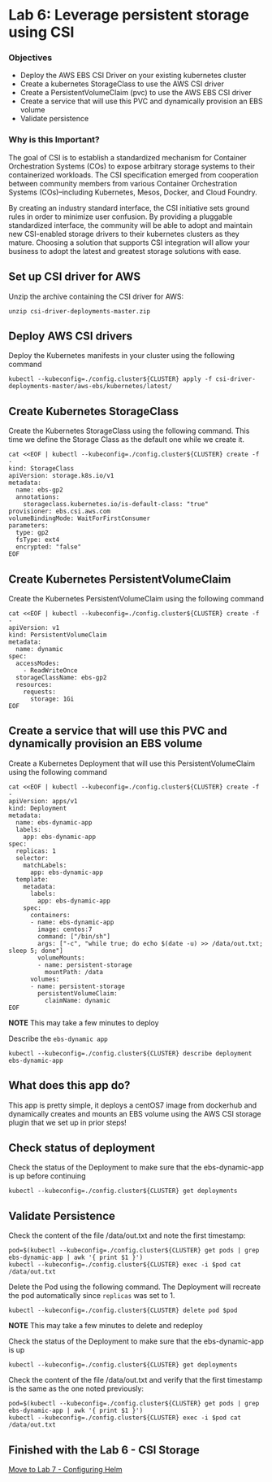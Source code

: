 # Lab 6: Leverage persistent storage using CSI

### Objectives
- Deploy the AWS EBS CSI Driver on your existing kubernetes cluster
- Create a kubernetes StorageClass to use the AWS CSI driver
- Create a PersistentVolumeClaim (pvc) to use the AWS EBS CSI driver
- Create a service that will use this PVC and dynamically provision an EBS volume
- Validate persistence

### Why is this Important?
The goal of CSI is to establish a standardized mechanism for Container Orchestration Systems (COs) to expose arbitrary storage systems to their containerized workloads. The CSI specification emerged from cooperation between community members from various Container Orchestration Systems (COs)–including Kubernetes, Mesos, Docker, and Cloud Foundry.

By creating an industry standard interface, the CSI initiative sets ground rules in order to minimize user confusion. By providing a pluggable standardized interface, the community will be able to adopt and maintain new CSI-enabled storage drivers to their kubernetes clusters as they mature. Choosing a solution that supports CSI integration will allow your business to adopt the latest and greatest storage solutions with ease.

## Set up CSI driver for AWS
Unzip the archive containing the CSI driver for AWS:
```
unzip csi-driver-deployments-master.zip
```

## Deploy AWS CSI drivers
Deploy the Kubernetes manifests in your cluster using the following command
```
kubectl --kubeconfig=./config.cluster${CLUSTER} apply -f csi-driver-deployments-master/aws-ebs/kubernetes/latest/
```

## Create Kubernetes StorageClass
Create the Kubernetes StorageClass using the following command. This time we define the Storage Class as the default one while we create it.
```
cat <<EOF | kubectl --kubeconfig=./config.cluster${CLUSTER} create -f -
kind: StorageClass
apiVersion: storage.k8s.io/v1
metadata:
  name: ebs-gp2
  annotations:
    storageclass.kubernetes.io/is-default-class: "true"
provisioner: ebs.csi.aws.com
volumeBindingMode: WaitForFirstConsumer
parameters:
  type: gp2
  fsType: ext4
  encrypted: "false"
EOF
```

## Create Kubernetes PersistentVolumeClaim
Create the Kubernetes PersistentVolumeClaim using the following command
```
cat <<EOF | kubectl --kubeconfig=./config.cluster${CLUSTER} create -f -
apiVersion: v1
kind: PersistentVolumeClaim
metadata:
  name: dynamic
spec:
  accessModes:
    - ReadWriteOnce
  storageClassName: ebs-gp2
  resources:
    requests:
      storage: 1Gi
EOF
```

## Create a service that will use this PVC and dynamically provision an EBS volume
Create a Kubernetes Deployment that will use this PersistentVolumeClaim using the following command
```
cat <<EOF | kubectl --kubeconfig=./config.cluster${CLUSTER} create -f -
apiVersion: apps/v1
kind: Deployment
metadata:
  name: ebs-dynamic-app
  labels:
    app: ebs-dynamic-app
spec:
  replicas: 1
  selector:
    matchLabels:
      app: ebs-dynamic-app
  template:
    metadata:
      labels:
        app: ebs-dynamic-app
    spec:
      containers:
      - name: ebs-dynamic-app
        image: centos:7
        command: ["/bin/sh"]
        args: ["-c", "while true; do echo $(date -u) >> /data/out.txt; sleep 5; done"]
        volumeMounts:
        - name: persistent-storage
          mountPath: /data
      volumes:
      - name: persistent-storage
        persistentVolumeClaim:
          claimName: dynamic
EOF
```

**NOTE** This may take a few minutes to deploy

Describe the `ebs-dynamic app`
```
kubectl --kubeconfig=./config.cluster${CLUSTER} describe deployment ebs-dynamic-app
```

## What does this app do?
This app is pretty simple, it deploys a centOS7 image from dockerhub and dynamically creates and mounts an EBS volume using the AWS CSI storage plugin that we set up in prior steps!

## Check status of deployment
Check the status of the Deployment to make sure that the ebs-dynamic-app is up before continuing
```
kubectl --kubeconfig=./config.cluster${CLUSTER} get deployments
```

## Validate Persistence
Check the content of the file /data/out.txt and note the first timestamp:
```
pod=$(kubectl --kubeconfig=./config.cluster${CLUSTER} get pods | grep ebs-dynamic-app | awk '{ print $1 }')
kubectl --kubeconfig=./config.cluster${CLUSTER} exec -i $pod cat /data/out.txt
```

Delete the Pod using the following command. The Deployment will recreate the pod automatically since `replicas` was set to 1.
```
kubectl --kubeconfig=./config.cluster${CLUSTER} delete pod $pod
```
**NOTE** This may take a few minutes to delete and redeploy

Check the status of the Deployment to make sure that the ebs-dynamic-app is up
```
kubectl --kubeconfig=./config.cluster${CLUSTER} get deployments
```

Check the content of the file /data/out.txt and verify that the first timestamp is the same as the one noted previously:
```
pod=$(kubectl --kubeconfig=./config.cluster${CLUSTER} get pods | grep ebs-dynamic-app | awk '{ print $1 }')
kubectl --kubeconfig=./config.cluster${CLUSTER} exec -i $pod cat /data/out.txt
```

## Finished with the Lab 6 - CSI Storage

[Move to Lab 7 - Configuring Helm](https://github.com/djannot/dcos-kubernetes-training/blob/master/labs/linux-macOS/lab7_configure_helm.md)
